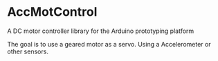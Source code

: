 # AccMotControl
A DC motor controller library for the Arduino prototyping platform

The goal is to use a geared motor as a servo. Using a Accelerometer or other sensors. 
